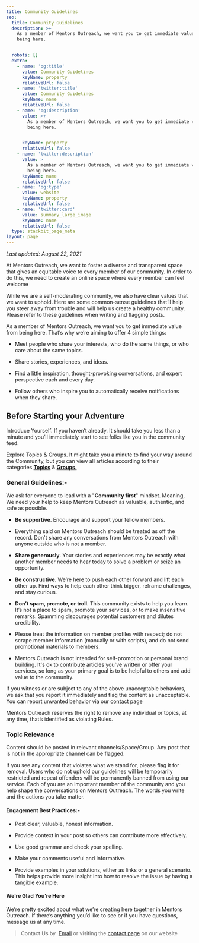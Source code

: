 ```yaml
---
title: Community Guidelines
seo:
  title: Community Guidelines
  description: >+
    As a member of Mentors Outreach, we want you to get immediate value from
    being here.


  robots: []
  extra:
    - name: 'og:title'
      value: Community Guidelines
      keyName: property
      relativeUrl: false
    - name: 'twitter:title'
      value: Community Guidelines
      keyName: name
      relativeUrl: false
    - name: 'og:description'
      value: >+
        As a member of Mentors Outreach, we want you to get immediate value from
        being here.


      keyName: property
      relativeUrl: false
    - name: 'twitter:description'
      value: >
        As a member of Mentors Outreach, we want you to get immediate value from
        being here.
      keyName: name
      relativeUrl: false
    - name: 'og:type'
      value: website
      keyName: property
      relativeUrl: false
    - name: 'twitter:card'
      value: summary_large_image
      keyName: name
      relativeUrl: false
  type: stackbit_page_meta
layout: page
---
```

*Last updated: August 22, 2021*

At Mentors Outreach, we want to foster a diverse and transparent space that gives an equitable voice to every member of our community. In order to do this, we need to create an online space where every member can feel welcome

While we are a self-moderating community, we also have clear values that we want to uphold. Here are some common-sense guidelines that’ll help you steer away from trouble and will help us create a healthy community. Please refer to these guidelines when writing and flagging posts.

As a member of Mentors Outreach, we want you to get immediate value from being here. That’s why we’re aiming to offer 4 simple things:

*   Meet people who share your interests, who do the same things, or who care about the same topics.

*   Share stories, experiences, and ideas.

*   Find a little inspiration, thought-provoking conversations, and expert perspective each and every day.

*   Follow others who inspire you to automatically receive notifications when they share.

## Before Starting your Adventure

Introduce Yourself. If you haven’t already. It should take you less than a minute and you’ll immediately start to see folks like you in the community feed.

Explore Topics & Groups. It might take you a minute to find your way around the Community, but you can view all articles according to their categories [**Topics**](https://social.mentorsoutreach.org/topics) & [**Groups**.](https://social.mentorsoutreach.org/groups)

### General Guidelines:-

We ask for everyone to lead with a "**Community first**" mindset. Meaning, We need your help to keep Mentors Outreach as valuable, authentic, and safe as possible.

*   **Be supportive**. Encourage and support your fellow members.

*   Everything said on Mentors Outreach should be treated as off the record. Don't share any conversations from Mentors Outreach with anyone outside who is not a member.

*   **Share generously**. Your stories and experiences may be exactly what another member needs to hear today to solve a problem or seize an opportunity.

*   **Be constructive**. We’re here to push each other forward and lift each other up. Find ways to help each other think bigger, reframe challenges, and stay curious.

*   **Don’t spam, promote, or troll**. This community exists to help you learn. It’s not a place to spam, promote your services, or to make insensitive remarks. Spamming discourages potential customers and dilutes credibility.

*   Please treat the information on member profiles with respect; do not scrape member information (manually or with scripts), and do not send promotional materials to members.

*   Mentors Outreach is not intended for self-promotion or personal brand building. It's ok to contribute articles you've written or offer your services, so long as your primary goal is to be helpful to others and add value to the community.

If you witness or are subject to any of the above unacceptable behaviors, we ask that you report it immediately and flag the content as unacceptable. You can report unwanted behavior via our [contact page](https://mentorsoutreach.org/contact)

Mentors Outreach reserves the right to remove any individual or topics, at any time, that’s identified as violating Rules.

### Topic Relevance

Content should be posted in relevant channels/Space/Group. Any post that is not in the appropriate channel can be flagged.

If you see any content that violates what we stand for, please flag it for removal. Users who do not uphold our guidelines will be temporarily restricted and repeat offenders will be permanently banned from using our service. Each of you are an important member of the community and you help shape the conversations on Mentors Outreach. The words you write and the actions you take matter.

#### Engagement Best Practices:-

*   Post clear, valuable, honest information.

*   Provide context in your post so others can contribute more effectively.

*   Use good grammar and check your spelling.

*   Make your comments useful and informative.

*   Provide examples in your solutions, either as links or a general scenario. This helps provide more insight into how to resolve the issue by having a tangible example. 

#### We’re Glad You’re Here

We’re pretty excited about what we’re creating here together in Mentors Outreach. If there’s anything you’d like to see or if you have questions, message us at any time.

> Contact Us by  [Email](mailto:contact@bakarimustafa.com) or visiting the [contact page](https://mentorsoutreach.org/contact) on our website
